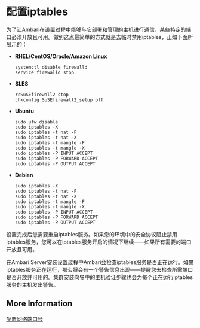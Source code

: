 # 配置iptables

为了让Ambari在设置过程中能够与它部署和管理的主机进行通信，某些特定的端口必须开放且可用。做到这点最简单的方式就是去临时禁用iptables，正如下面所展示的：

- **RHEL/CentOS/Oracle/Amazon Linux**

  ```shell
  systemctl disable firewalld
  service firewalld stop
  ```

- **SLES**

  ```shell
  rcSuSEfirewall2 stop
  chkconfig SuSEfirewall2_setup off
  ```

- **Ubuntu**

  ```shell
  sudo ufw disable
  sudo iptables -X
  sudo iptables -t nat -F
  sudo iptables -t nat -X
  sudo iptables -t mangle -F
  sudo iptables -t mangle -X
  sudo iptables -P INPUT ACCEPT
  sudo iptables -P FORWARD ACCEPT
  sudo iptables -P OUTPUT ACCEPT
  ```

- **Debian**

  ```shell
  sudo iptables -X
  sudo iptables -t nat -F
  sudo iptables -t nat -X
  sudo iptables -t mangle -F
  sudo iptables -t mangle -X
  sudo iptables -P INPUT ACCEPT
  sudo iptables -P FORWARD ACCEPT
  sudo iptables -P OUTPUT ACCEPT
  ```

设置完成后您需要重启iptables服务。如果您的环境中的安全协议阻止禁用iptables服务，您可以在iptables服务开启的情况下继续——如果所有需要的端口开放且可用。

在Ambari Server安装设置过程中Ambari会检查iptables服务是否正在运行。如果iptables服务正在运行，那么将会有一个警告信息出现——提醒您去检查所需端口是否开放并可用的。集群安装向导中的主机验证步骤也会为每个正在运行iptables服务的主机发出警告。

## More Information

[配置网络端口号](https://docs.hortonworks.com/HDPDocuments/Ambari-2.7.3.0/administering-ambari/content/amb_configuring_network_port_numbers.html)